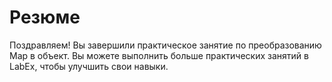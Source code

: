 # Резюме

Поздравляем! Вы завершили практическое занятие по преобразованию Map в объект. Вы можете выполнить больше практических занятий в LabEx, чтобы улучшить свои навыки.
